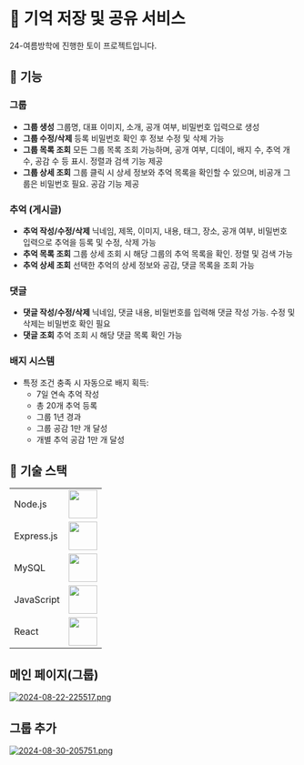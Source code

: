 # 📍 기억 저장 및 공유 서비스
24-여름방학에 진행한 토이 프로젝트입니다. 

## 📌 기능

### 그룹

- **그룹 생성**  그룹명, 대표 이미지, 소개, 공개 여부, 비밀번호 입력으로 생성
- **그룹 수정/삭제** 등록 비밀번호 확인 후 정보 수정 및 삭제 가능
- **그룹 목록 조회** 모든 그룹 목록 조회 가능하며, 공개 여부, 디데이, 배지 수, 추억 개수, 공감 수 등 표시. 정렬과 검색 기능 제공
- **그룹 상세 조회** 그룹 클릭 시 상세 정보와 추억 목록을 확인할 수 있으며, 비공개 그룹은 비밀번호 필요. 공감 기능 제공

### 추억 (게시글)

- **추억 작성/수정/삭제** 닉네임, 제목, 이미지, 내용, 태그, 장소, 공개 여부, 비밀번호 입력으로 추억을 등록 및 수정, 삭제 가능
- **추억 목록 조회** 그룹 상세 조회 시 해당 그룹의 추억 목록을 확인. 정렬 및 검색 가능
- **추억 상세 조회** 선택한 추억의 상세 정보와 공감, 댓글 목록을 조회 가능

### 댓글

- **댓글 작성/수정/삭제** 닉네임, 댓글 내용, 비밀번호를 입력해 댓글 작성 가능. 수정 및 삭제는 비밀번호 확인 필요
- **댓글 조회** 추억 조회 시 해당 댓글 목록 확인 가능

### 배지 시스템

- 특정 조건 충족 시 자동으로 배지 획득:
  - 7일 연속 추억 작성
  - 총 20개 추억 등록
  - 그룹 1년 경과
  - 그룹 공감 1만 개 달성
  - 개별 추억 공감 1만 개 달성
 
## 📌 기술 스택
|                |                                                        |
|----------------|--------------------------------------------------------|
| Node.js        | <img src="https://nodejs.org/static/images/logo.svg" width="50" />     |
| Express.js     | <img src="https://upload.wikimedia.org/wikipedia/commons/6/64/Expressjs.png" width="50" /> |
| MySQL          | <img src="https://download.logo.wine/logo/MySQL/MySQL-Logo.wine.png" width="50" /> |
| JavaScript     | <img src="https://upload.wikimedia.org/wikipedia/commons/6/6a/JavaScript-logo.png" width="50" /> |
| React          | <img src="https://upload.wikimedia.org/wikipedia/commons/a/a7/React-icon.svg" width="50" /> |

## 메인 페이지(그룹)
[![2024-08-22-225517.png](https://i.postimg.cc/xCTbR4VW/2024-08-22-225517.png)](https://postimg.cc/rd3mygmJ)

## 그룹 추가
[![2024-08-30-205751.png](https://i.postimg.cc/xCwN2TzS/2024-08-30-205751.png)](https://postimg.cc/Hctk0mzS)
